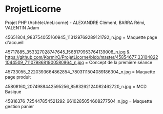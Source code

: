# ProjetLicorne
Projet PHP (AchèteUneLicorne) - ALEXANDRE Clément, BARRA Rémi, VALENTIN Adam

45651804_983754055160945_113129769289121792_n.jpg = Maquette page d'accueil

45717885_353327028747645_1568179953764139008_n.jpg & https://github.com/KormirO/ProjetLicorne/blob/master/45854677_331048221044509_7110798681900580864_n.jpg = Concept de la première séance

45733055_2220393664862854_7803111504089186304_n.jpg = Maquette page produit

45808160_2074988442595256_8583262124082462720_n.jpg = MCD Basique

45816376_725447854521292_6610285054608277504_n.jpg = Maquette gestion panier
